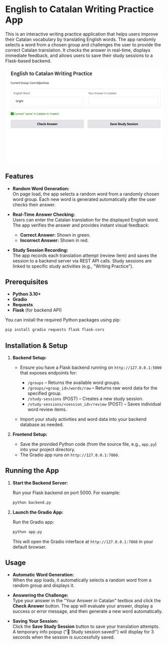 # English to Catalan Writing Practice App

This is an interactive writing practice application that helps users improve their Catalan vocabulary by translating English words. The app randomly selects a word from a chosen group and challenges the user to provide the correct Catalan translation. It checks the answer in real-time, displays immediate feedback, and allows users to save their study sessions to a Flask-based backend. 

![User Interface Preview](ui.png)

## Features

- **Random Word Generation:**  
  On page load, the app selects a random word from a randomly chosen word group. Each new word is generated automatically after the user checks their answer.

- **Real-Time Answer Checking:**  
  Users can enter the Catalan translation for the displayed English word. The app verifies the answer and provides instant visual feedback:
  - **Correct Answer:** Shown in green.
  - **Incorrect Answer:** Shown in red.

- **Study Session Recording:**  
  The app records each translation attempt (review item) and saves the session to a backend server via REST API calls. Study sessions are linked to specific study activities (e.g., "Writing Practice").

## Prerequisites

- **Python 3.10+**  
- **Gradio**  
- **Requests**  
- **Flask** (for backend API)

You can install the required Python packages using pip:

```bash
pip install gradio requests flask flask-cors
```

## Installation & Setup

1. **Backend Setup:**

   - Ensure you have a Flask backend running on `http://127.0.0.1:5000` that exposes endpoints for:
     - `/groups` – Returns the available word groups.
     - `/groups/<group_id>/words/raw` – Returns raw word data for the specified group.
     - `/study-sessions` (POST) – Creates a new study session.
     - `/study-sessions/<session_id>/review` (POST) – Saves individual word review items.
   
   - Import your study activities and word data into your backend database as needed.

2. **Frontend Setup:**

   - Save the provided Python code (from the source file, e.g., `app.py`) into your project directory.
   - The Gradio app runs on `http://127.0.0.1:7860`.

## Running the App

1. **Start the Backend Server:**

   Run your Flask backend on port 5000. For example:

   ```bash
   python backend.py
   ```

2. **Launch the Gradio App:**

   Run the Gradio app:

   ```bash
   python app.py
   ```

   This will open the Gradio interface at `http://127.0.0.1:7860` in your default browser.

## Usage

- **Automatic Word Generation:**  
  When the app loads, it automatically selects a random word from a random group and displays it.

- **Answering the Challenge:**  
  Type your answer in the "Your Answer in Catalan" textbox and click the **Check Answer** button. The app will evaluate your answer, display a success or error message, and then generate a new word automatically.

- **Saving Your Session:**  
  Click the **Save Study Session** button to save your translation attempts. A temporary info popup ("💾 Study session saved!") will display for 3 seconds when the session is successfully saved.